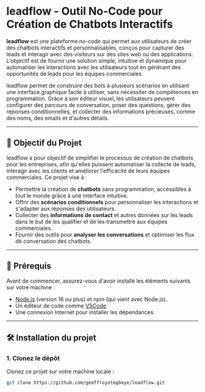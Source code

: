 # leadflow - Outil No-Code pour Création de Chatbots Interactifs

**leadflow** est une plateforme no-code qui permet aux utilisateurs de créer des chatbots interactifs et personnalisables, conçus pour capturer des leads et interagir avec des visiteurs sur des sites web ou des applications. L'objectif est de fournir une solution simple, intuitive et dynamique pour automatiser les interactions avec les utilisateurs tout en générant des opportunités de leads pour les équipes commerciales.

leadflow permet de construire des bots à plusieurs scénarios en utilisant une interface graphique facile à utiliser, sans nécessiter de compétences en programmation. Grâce à son éditeur visuel, les utilisateurs peuvent configurer des parcours de conversation, poser des questions, gérer des réponses conditionnelles, et collecter des informations précieuses, comme des noms, des emails et d'autres détails.

---

## 🌟 Objectif du Projet

leadflow a pour objectif de simplifier le processus de création de chatbots pour les entreprises, afin qu'elles puissent automatiser la collecte de leads, interagir avec les clients et améliorer l'efficacité de leurs équipes commerciales. Ce projet vise à :

- Permettre la création de **chatbots** sans programmation, accessibles à tout le monde grâce à une interface intuitive.
- Offrir des **scénarios conditionnels** pour personnaliser les interactions et s'adapter aux réponses des utilisateurs.
- Collecter des **informations de contact** et autres données sur les leads dans le but de les qualifier et de les transmettre aux équipes commerciales.
- Fournir des outils pour **analyser les conversations** et optimiser les flux de conversation des chatbots.

---

## 🚀 Prérequis

Avant de commencer, assurez-vous d'avoir installé les éléments suivants sur votre machine :

- [Node.js](https://nodejs.org/) (version 16 ou plus) et npm (qui vient avec Node.js).
- Un éditeur de code comme [VSCode](https://code.visualstudio.com/).
- Une connexion Internet pour installer les dépendances.

---

## 🛠️ Installation du projet

### 1. Clonez le dépôt

Clonez ce projet sur votre machine locale :

```bash
git clone https://github.com/geoffroyotegbeye/leadflow.git
